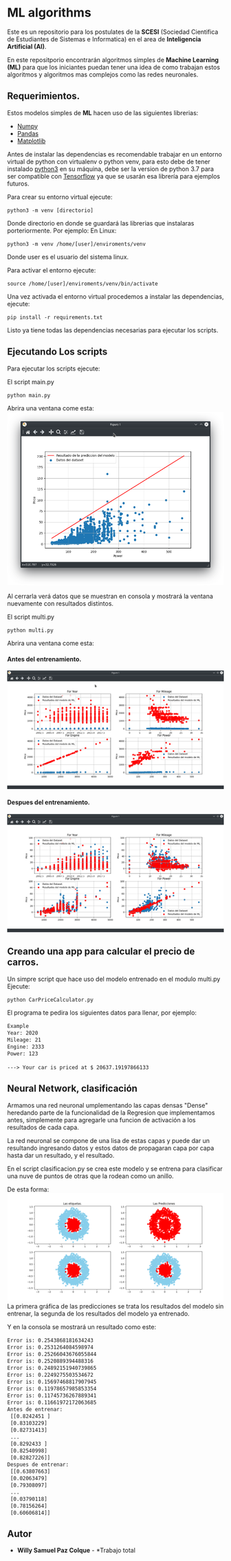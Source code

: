 # ML algorithms

Este es un repositorio para los postulates de la **SCESI** (Sociedad Cientifica de Estudiantes de Sistemas e Informatica) en el area de **Inteligencia Artificial (AI)**.

En este repositporio encontrarán algoritmos simples de **Machine Learning (ML)** para que los iniciantes puedan tener una idea de como trabajan estos algoritmos y algoritmos mas complejos como las redes neuronales.

## Requerimientos.

Estos modelos simples de **ML** hacen uso de las siguientes librerias:
- [Numpy](https://numpy.org/)
- [Pandas](https://pandas.pydata.org/)
- [Matplotlib](https://matplotlib.org/)

Antes de instalar las dependencias es recomendable trabajar en un entorno virtual de python con virtualenv o python venv, para esto debe de tener instalado [python3](https://www.python.org/downloads/release/python-377/) en su máquina, debe ser la version de python 3.7 para ser compatible con [Tensorflow](https://www.tensorflow.org/) ya que se usarán esa librería para ejemplos futuros.

Para crear su entorno virtual ejecute:
```
python3 -m venv [directorio]
```
Donde directorio en donde se guardará las librerias que instalaras porteriormente. Por ejemplo:
En Linux:
```
python3 -m venv /home/[user]/enviroments/venv
```
Donde user es el usuario del sistema linux.

Para activar el entorno ejecute:
```
source /home/[user]/enviroments/venv/bin/activate
```
Una vez activada el entorno virtual procedemos a instalar las dependencias, ejecute:
```
pip install -r requirements.txt
```
Listo ya tiene todas las dependencias necesarias para ejecutar los scripts.

## Ejecutando Los scripts

Para ejecutar los scripts ejecute:

El script main.py
```
python main.py
```
Abrira una ventana come esta:
![Captura_1](.github/simpleRegresion_1.png)

Al cerrarla verá datos que se muestran en consola y mostrará la ventana nuevamente con resultados distintos.

El script multi.py
```
python multi.py
```
Abrira una ventana come esta:
#### Antes del entrenamiento.
![Captura_2](.github/Regresion_1.png)
#### Despues del entrenamiento.
![Captura_3](.github/Regresion_2.png)

## Creando una app para calcular el precio de carros.
Un simpre script que hace uso del modelo entrenado en el modulo multi.py
Ejecute:
```
python CarPriceCalculator.py
```
El programa te pedira los siguientes datos para llenar, por ejemplo:
```
Example
Year: 2020
Mileage: 21
Engine: 2333
Power: 123

---> Your car is priced at $ 20637.19197866133
```
## Neural Network, clasificación
Armamos una red neuronal umplementando las capas densas "Dense" heredando parte de la funcionalidad de la Regresion que implementamos antes, simplemente para agregarle una funcion de activación a los resultados de cada capa.

La red neuronal se compone de una lisa de estas capas y  puede dar un resultando ingresando datos y estos datos de propagaran capa por capa hasta dar un resultado, y el resultado.

En el script clasificacion.py se crea este modelo y se entrena para clasificar una nuve de puntos de otras que la rodean como un anillo.

De esta forma:
![clasificacion](.github/Clasificacion.png)
La primera gráfica de las predicciones se trata los resultados del modelo sin entrenar,
la segunda de los resultados del modelo ya entrenado.

Y en la consola se mostrará un resultado como este:
```
Error is: 0.2543868181634243
Error is: 0.2531264084598974
Error is: 0.25266043676055844
Error is: 0.2520889394488316
Error is: 0.24892151940739865
Error is: 0.2249275503534672
Error is: 0.15697468817907945
Error is: 0.11978657985853354
Error is: 0.11745736267889341
Error is: 0.11661972172063685
Antes de entrenar:
 [[0.8242451 ]
 [0.83103229]
 [0.82731413]
 ...
 [0.8292433 ]
 [0.82540998]
 [0.82827226]]
Despues de entrenar:
 [[0.63807663]
 [0.02063479]
 [0.79308097]
 ...
 [0.03790118]
 [0.78156264]
 [0.60606814]]
```


## Autor

* **Willy Samuel Paz Colque** - *Trabajo total